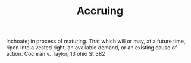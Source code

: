 ---
title: Accruing
letter: A
permalink: "/definitions/bld-accruing.html"
body: Inchoate; in process of maturing. That which will or may, at a future time,
  ripen Into a vested right, an available demand, or an existing cause of action.
  Cochran v. Taylor, 13 ohio St 382
published_at: '2018-07-07'
source: Black's Law Dictionary 2nd Ed (1910)
layout: post
---